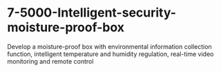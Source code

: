 # 7-5000-Intelligent-security-moisture-proof-box
Develop a moisture-proof box with environmental information collection function, intelligent temperature and humidity regulation, real-time video monitoring and remote control
